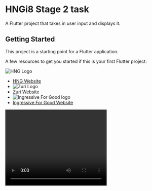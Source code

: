 # HNGi8 Stage 2 task

A Flutter project that takes in user input and displays it.

## Getting Started

This project is a starting point for a Flutter application.

A few resources to get you started if this is your first Flutter project:

![HNG Logo](https://encrypted-tbn0.gstatic.com/images?q=tbn:ANd9GcRyDMLtg92ewVxHzNfHb6NkaL7nONefM21RWKQqCWdTH82GxFd2i_e-jWAUvqdNT8BdrJs&usqp=CAU)
- [HNG Website](https://hng.tech)
- ![Zuri Logo](https://media-exp1.licdn.com/dms/image/C4D0BAQEdFHkGF4d16w/company-logo_200_200/0/1614476081317?e=2159024400&v=beta&t=c80f3kjyEhY_YyI6AjMs9GhxFZ6LLy7X1d13ltRXvlg)
- [Zuri Website](https://internship.zuri.team)
- ![Ingressive For Good logo](https://ingressive.org/wp-content/uploads/2020/08/I4G-Logo-Main-1024x248.png)
- [Ingressive For Good Website](https://ingressive.org)


<video width="320" height="240" controls>
  <source src="hng_stage8.mp4" type="video/mp4">
</video>
